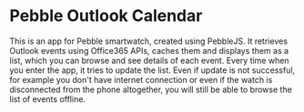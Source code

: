 # Pebble Outlook Calendar
This is an app for Pebble smartwatch, created using PebbleJS.
It retrieves Outlook events using Office365 APIs, caches them and displays them as a list, which you can browse and see details of each event.
Every time when you enter the app, it tries to update the list. Even if update is not successful, for example you don't have internet connection or even if the watch is disconnected from the phone altogether, you will still be able to browse the list of events offline.
